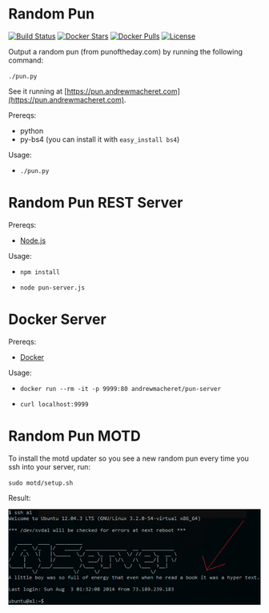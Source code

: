 # Random Pun

[![Build Status](https://travis-ci.org/andrewmacheret/pun-server.svg?branch=master)](https://travis-ci.org/andrewmacheret/pun-server) [![Docker Stars](https://img.shields.io/docker/stars/andrewmacheret/pun-server.svg)](https://hub.docker.com/r/andrewmacheret/pun-server/) [![Docker Pulls](https://img.shields.io/docker/pulls/andrewmacheret/pun-server.svg)](https://hub.docker.com/r/andrewmacheret/pun-server/) [![License](https://img.shields.io/badge/license-MIT-lightgray.svg)](https://github.com/andrewmacheret/pun-server/blob/master/LICENSE.md)

Output a random pun (from punoftheday.com) by running the following command:

`./pun.py`

See it running at [https://pun.andrewmacheret.com](https://pun.andrewmacheret.com).

Prereqs:

* python
* py-bs4 (you can install it with `easy_install bs4`)

Usage:

* `./pun.py`

# Random Pun REST Server

Prereqs:

* [Node.js](https://nodejs.org)

Usage:

* `npm install`

* `node pun-server.js`

# Docker Server

Prereqs:

* [Docker](https://docker.com)

Usage:

* `docker run --rm -it -p 9999:80 andrewmacheret/pun-server`

* `curl localhost:9999`

# Random Pun MOTD

To install the motd updater so you see a new random pun every time you ssh into your server, run:

`sudo motd/setup.sh`

Result:

![MOTD screenshot](motd.png?raw=true "MOTD screenshot")

